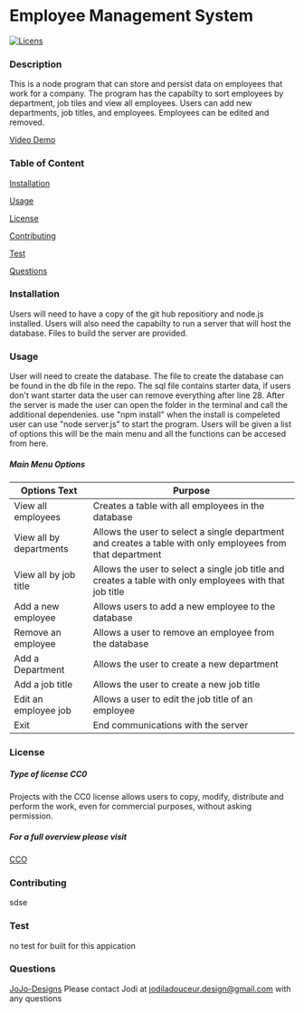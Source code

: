 # Employee Management System 
  [![Licens](https://img.shields.io/badge/License-CC0%202.0-blue.svg)](https://opensource.org/licenses/CC0)
  ### Description
  This is a node program that can store and persist data on employees that work for a company. The program has the capabilty to sort employees by department, job tiles and view all employees. Users can add new departments, job titles, and employees. Employees can be edited and removed.

  [Video Demo](#)

  ### Table of Content
  [Installation](#Installation)

  [Usage](#Usage)

  [License](#License)

  [Contributing](#Contributing)

  [Test](#Test)

  [Questions](#Questions)

  ### Installation
  Users will need to have a copy of the git hub repositiory and node.js installed. Users will also need the capabilty to run a server that will host the database. Files to build the server are provided.
  ### Usage
  User will need to create the database. The file to create the database can be found in the db file in the repo. The sql file contains starter data, if users don't want starter data the user can remove everything after line 28. After the server is made the user can open the folder in the terminal and call the additional dependenies. use "npm install" when the install is compeleted user can use "node server.js" to start the program. Users will be given a list of options this will be the main menu and all the functions can be accesed from here.
  
  ##### Main Menu Options 
  | Options Text | Purpose |
  |-------|-------------|
  |View all employees | Creates a table with all employees in the database |
  |View all by departments | Allows the user to select a single department and creates a table with only employees from that department |
  |View all by job title | Allows the user to select a single job title and creates a table with only employees with that job title |
  |Add a new employee | Allows users to add a new employee to the database |
  |Remove an employee | Allows a user to remove an employee from the database |
  |Add a Department | Allows the user to create a new department |
  |Add a job title | Allows the user to create a new job title |
  |Edit an employee job | Allows a user to edit the job title of an employee |
  |Exit | End communications with the server |


  ### License
  ##### Type of license CC0
  Projects with the CC0 license allows users to copy, modify, distribute and perform the work, even for commercial purposes, without asking permission.
 ##### For a full overview please visit
[CCO](https://creativecommons.org/publicdomain/zero/1.0/legalcode)  
  ### Contributing
  sdse
  ### Test
  no test for built for this appication
  ### Questions
  [JoJo-Designs](https://github.com/JoJo-Designs)
  Please contact Jodi at jodiladouceur.design@gmail.com with any questions